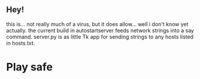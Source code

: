## Hey!
this is... not really much of a virus, but it does allow... well i don't know yet actually. the current build in autostartserver feeds network strings into a say command. server.py is as little Tk app for sending strings to any hosts listed in hosts.txt.

# Play safe
